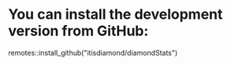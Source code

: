 # You can install the development version from GitHub:
remotes::install_github("itisdiamond/diamondStats")
